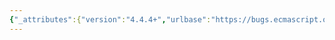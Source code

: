 ```yaml
---
{"_attributes":{"version":"4.4.4+","urlbase":"https://bugs.ecmascript.org/","maintainer":"dherman@mozilla.com"},"bug":{"bug_id":616,"creation_ts":"2012-08-11 22:41:00 -0700","short_desc":"10.5.3: extraneous period","delta_ts":"2012-09-28 12:24:27 -0700","product":"Draft for 6th Edition","component":"editorial issue","version":"Rev 9: July 8, 2012 Draft","rep_platform":"All","op_sys":"All","bug_status":"RESOLVED","resolution":"FIXED","priority":"Normal","bug_severity":"minor","everconfirmed":true,"reporter":{"uid":"jmdyck","name":"Michael Dyck"},"assigned_to":{"uid":"allen","name":"Allen Wirfs-Brock"},"long_desc":[{"commentid":1429,"comment_count":0,"who":{"uid":"jmdyck","name":"Michael Dyck"},"bug_when":"2012-08-11 22:41:44 -0700","thetext":"In 10.5.3 \"Function Declaration Instantiation\",\nstep 7.a says:\n    \"Let ao be the result of CreateStrictArgumentsObject. with argument\n     argumentsList.\"\n\nDelete the period after \"CreateStrictArgumentsObject\"."},{"commentid":1432,"comment_count":1,"who":{"uid":"allen","name":"Allen Wirfs-Brock"},"bug_when":"2012-08-13 15:33:19 -0700","thetext":"corrected in editor's draft"},{"commentid":1730,"comment_count":2,"who":{"uid":"allen","name":"Allen Wirfs-Brock"},"bug_when":"2012-09-28 12:24:27 -0700","thetext":"fixed in rev10, Sept. 27 2012 draft"}]}}
---
```

